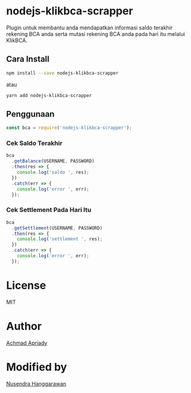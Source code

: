 # nodejs-klikbca-scrapper

Plugin untuk membantu anda mendapatkan informasi saldo terakhir rekening BCA anda serta mutasi rekening BCA anda pada hari itu melalui KlikBCA.

## Cara Install

```bash
npm install --save nodejs-klikbca-scrapper
```

atau

```bash
yarn add nodejs-klikbca-scrapper
```

## Penggunaan

```javascript
const bca = require('nodejs-klikbca-scrapper');
```

### Cek Saldo Terakhir

```javascript
bca
  .getBalance(USERNAME, PASSWORD)
  .then(res => {
    console.log('saldo ', res);
  })
  .catch(err => {
    console.log('error ', err);
  });
```

### Cek Settlement Pada Hari Itu

```javascript
bca
  .getSettlement(USERNAME, PASSWORD)
  .then(res => {
    console.log('settlement ', res);
  })
  .catch(err => {
    console.log('error ', err);
  });
```

# License

MIT

# Author

[Achmad Apriady](mailto:achmad.apriady@gmail.com)


# Modified by 

[Nusendra Hanggarawan](mailto:admin@nusendra.com)
